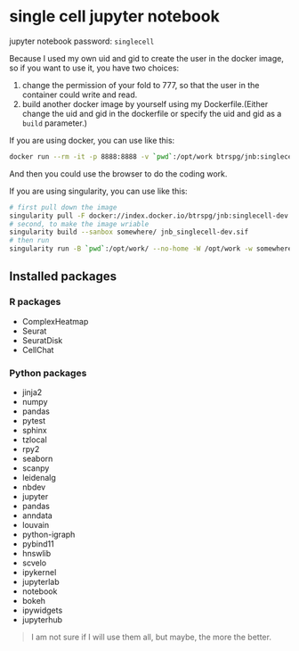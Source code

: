 # single cell jupyter notebook

jupyter notebook password: `singlecell`

Because I used my own uid and gid to create the user in the docker image, so if you want to use it, you have two 
choices:

1. change the permission of your fold to 777, so that the user in the container could write and read.
2. build another docker image by yourself using my Dockerfile.(Either change the uid and gid in the dockerfile or 
   specify the uid and gid as a `build` parameter.)

If you are using docker, you can use like this:
```bash
docker run --rm -it -p 8888:8888 -v `pwd`:/opt/work btrspg/jnb:singlecell-dev  
```

And then you could use the browser to do the coding work.

If you are using singularity, you can use like this:
```bash
# first pull down the image
singularity pull -F docker://index.docker.io/btrspg/jnb:singlecell-dev
# second, to make the image wriable
singularity build --sanbox somewhere/ jnb_singlecell-dev.sif 
# then run
singularity run -B `pwd`:/opt/work/ --no-home -W /opt/work -w somewhere/
```


## Installed packages

### R packages

- ComplexHeatmap
- Seurat
- SeuratDisk
- CellChat

### Python packages

- jinja2
- numpy
- pandas
- pytest
- sphinx
- tzlocal
- rpy2
- seaborn
- scanpy
- leidenalg
- nbdev
- jupyter
- pandas
- anndata
- louvain
- python-igraph
- pybind11
- hnswlib
- scvelo
- ipykernel
- jupyterlab
- notebook
- bokeh
- ipywidgets
- jupyterhub

> I am not sure if I will use them all, but maybe, the more the better.